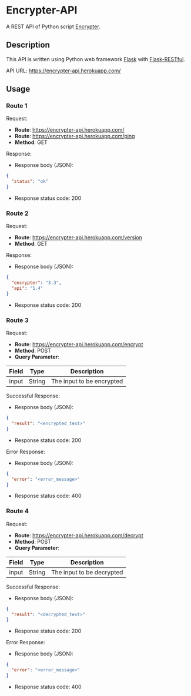 # Encrypter-API

A REST API of Python script [Encrypter](https://github.com/MaxsLi/Encrypter).

## Description

This API is written using Python web framework [Flask](https://flask.palletsprojects.com/en/1.1.x/)
with [Flask-RESTful](https://flask-restful.readthedocs.io/en/latest/).

API URL: https://encrypter-api.herokuapp.com/

## Usage

### Route 1

Request:

* **Route**: https://encrypter-api.herokuapp.com/
* **Route**: https://encrypter-api.herokuapp.com/ping
* **Method**: GET

Response:

* Response body (JSON):

```json
{
  "status": "ok"
}
```

* Response status code: 200

### Route 2

Request:

* **Route**: https://encrypter-api.herokuapp.com/version
* **Method**: GET

Response:

* Response body (JSON):

```json
{
  "encrypter": "3.3",
  "api": "1.4"
}
```

* Response status code: 200

### Route 3

Request:

* **Route**: https://encrypter-api.herokuapp.com/encrypt
* **Method**: POST
* **Query Parameter**:

| **Field** | **Type** | **Description** |
| --------- | -------- | --------------- |
|   input   |  String  | The input to be encrypted |

Successful Response:

* Response body (JSON):

```json
{
  "result": "<encrypted_text>"
}
```

* Response status code: 200

Error Response:

* Response body (JSON):

```json
{
  "error": "<error_message>"
}
```

* Response status code: 400

### Route 4

Request:

* **Route**: https://encrypter-api.herokuapp.com/decrypt
* **Method**: POST
* **Query Parameter**:

| **Field** | **Type** | **Description** |
| --------- | -------- | --------------- |
|   input   |  String  | The input to be decrypted |

Successful Response:

* Response body (JSON):

```json
{
  "result": "<decrypted_text>"
}
```

* Response status code: 200

Error Response:

* Response body (JSON):

```json
{
  "error": "<error_message>"
}
```

* Response status code: 400

